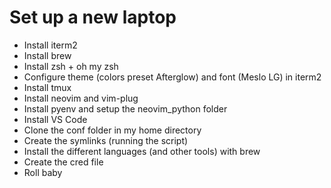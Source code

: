 # Set up a new laptop

- Install iterm2
- Install brew
- Install zsh + oh my zsh
- Configure theme (colors preset Afterglow) and font (Meslo LG) in iterm2
- Install tmux
- Install neovim and vim-plug
- Install pyenv and setup the neovim_python folder
- Install VS Code
- Clone the conf folder in my home directory
- Create the symlinks (running the script)
- Install the different languages (and other tools) with brew
- Create the cred file
- Roll baby
